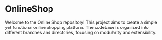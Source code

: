 # OnlineShop
Welcome to the Online Shop repository! This project aims to create a simple yet functional online shopping platform. The codebase is organized into different branches and directories, focusing on modularity and extensibility.
